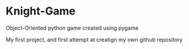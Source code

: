 # Knight-Game

Object-Oriented python game created using pygame

My first project, and first attempt at creatign my own github repository
